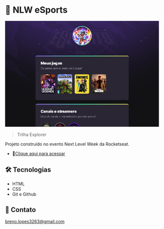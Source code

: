 # 🚀 NLW eSports 

![preview](./.github/Preview.png)

>Trilha Explorer

Projeto construído no evento Next Level Week da Rocketseat.

- 🔗[Clique aqui para acessar](https://brenooff.github.io/nlw-esports-explorer)

## 🛠 Tecnologias

- HTML
- CSS
- Git e Github

## 📧 Contato

breno.lopes3263@gmail.com